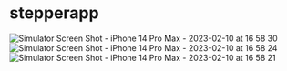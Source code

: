 # stepperapp
![Simulator Screen Shot - iPhone 14 Pro Max - 2023-02-10 at 16 58 30](https://user-images.githubusercontent.com/121867874/218081916-b819186a-ecc5-4495-8a8a-a665cede68eb.png)
![Simulator Screen Shot - iPhone 14 Pro Max - 2023-02-10 at 16 58 24](https://user-images.githubusercontent.com/121867874/218081921-a96aa68e-7789-4995-bf05-1c1386c88667.png)
![Simulator Screen Shot - iPhone 14 Pro Max - 2023-02-10 at 16 58 21](https://user-images.githubusercontent.com/121867874/218081930-5c14788a-ce68-44fa-a043-1c31c16ecb24.png)
